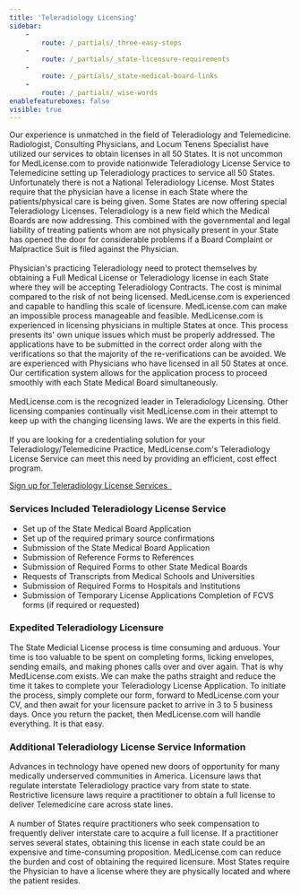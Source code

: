 ```yaml
---
title: 'Teleradiology Licensing'
sidebar:
    -
        route: /_partials/_three-easy-steps
    -
        route: /_partials/_state-licensure-requirements
    -
        route: /_partials/_state-medical-board-links
    -
        route: /_partials/_wise-words
enablefeatureboxes: false
visible: true
---
```


<p>Our experience is unmatched in the field of Teleradiology and Telemedicine. Radiologist, Consulting Physicians, and Locum Tenens Specialist have utilized our services to obtain licenses in all 50 States. It is not uncommon for MedLicense.com to provide nationwide Teleradiology License Service to Telemedicine setting up Teleradiology practices to service all 50 States. Unfortunately there is not a National Teleradiology License. Most States require that the physician have a license in each State where the patients/physical care is being given. Some States are now offering special Teleradiology Licenses. Teleradiology is a new field which the Medical Boards are now addressing. This combined with the governmental and legal liability of treating patients whom are not physically present in your State has opened the door for considerable problems if a Board Complaint or Malpractice Suit is filed against the Physician.&nbsp;<br /><br />Physician's practicing Teleradiology need to protect themselves by obtaining a Full Medical License or Teleradiology license in each State where they will be accepting Teleradiology Contracts. The cost is minimal compared to the risk of not being licensed. MedLicense.com is experienced and capable to handling this scale of licensure. MedLicense.com can make an impossible process manageable and feasible. MedLicense.com is experienced in licensing physicians in multiple States at once. This process presents its' own unique issues which must be properly addressed. The applications have to be submitted in the correct order along with the verifications so that the majority of the re-verifications can be avoided. We are experienced with Physicians who have licensed in all 50 States at once. Our certification system allows for the application process to proceed smoothly with each State Medical Board simultaneously.&nbsp;<br /><br />MedLicense.com is the recognized leader in Teleradiology Licensing. Other licensing companies continually visit MedLicense.com in their attempt to keep up with the changing licensing laws. We are the experts in this field.&nbsp;<br /><br />If you are looking for a credentialing solution for your Teleradiology/Telemedicine Practice, MedLicense.com's Teleradiology License Service can meet this need by providing an efficient, cost effect program.</p>
<p><a class="btn btn-secondary" href="../../pricing">Sign up for Teleradiology License Services <em class="fa fa-sm fa-play" aria-hidden="true">&nbsp;</em></a>&nbsp;</p>
<h3 id="mcetoc_1cdns1r5i0">Services Included Teleradiology License Service</h3>
<ul>
<li>Set up of the State Medical Board Application</li>
<li>Set up of the required primary source confirmations</li>
<li>Submission of the State Medical Board Application</li>
<li>Submission of Reference Forms to References</li>
<li>Submission of Required Forms to other State Medical Boards</li>
<li>Requests of Transcripts from Medical Schools and Universities</li>
<li>Submission of Required Forms to Hospitals and Institutions</li>
<li>Submission of Temporary License Applications Completion of FCVS forms (if required or requested)</li>
</ul>
<h3 id="mcetoc_1cdns3dhp1">Expedited Teleradiology Licensure</h3>
<p>The State Medicial License process is time consuming and arduous. Your time is too valuable to be spent on completing forms, licking envelopes, sending emails, and making phones calls over and over again. That is why MedLicense.com exists. We can make the paths straight and reduce the time it takes to complete your Teleradiology License Application. To initiate the process, simply complete our form, forward to MedLicense.com your CV, and then await for your licensure packet to arrive in 3 to 5 business days. Once you return the packet, then MedLicense.com will handle everything. It is that easy.</p>
<h3 id="mcetoc_1cdns56dd2">Additional Teleradiology License Service Information</h3>
<p>Advances in technology have opened new doors of opportunity for many medically underserved communities in America. Licensure laws that regulate interstate Teleradiology practice vary from state to state. Restrictive licensure laws require a practitioner to obtain a full license to deliver Telemedicine care across state lines.&nbsp;<br /><br />A number of States require practitioners who seek compensation to frequently deliver interstate care to acquire a full license. If a practitioner serves several states, obtaining this license in each state could be an expensive and time-consuming proposition. MedLicense.com can reduce the burden and cost of obtaining the required licensure. Most States require the Physician to have a license where they are physically located and where the patient resides.</p>
<p>&nbsp;</p>